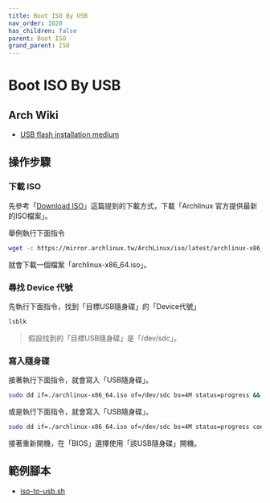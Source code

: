 ```yaml
---
title: Boot ISO By USB
nav_order: 1020
has_children: false
parent: Boot ISO
grand_parent: ISO
---
```



# Boot ISO By USB

## Arch Wiki

* [USB flash installation medium](https://wiki.archlinux.org/title/USB_flash_installation_medium)


## 操作步驟


### 下載 ISO

先參考「[Download ISO](https://samwhelp.github.io/note-about-archlinux/read/core/iso/download-iso.html)」這篇提到的下載方式，下載「Archlinux 官方提供最新的ISO檔案」。

舉例執行下面指令

``` sh
wget -c https://mirror.archlinux.tw/ArchLinux/iso/latest/archlinux-x86_64.iso
```

就會下載一個檔案「archlinux-x86_64.iso」。


### 尋找 Device 代號

先執行下面指令，找到「目標USB隨身碟」的「Device代號」

``` sh
lsblk
```

> 假設找到的「目標USB隨身碟」是「/dev/sdc」。


### 寫入隨身碟


接著執行下面指令，就會寫入「USB隨身碟」。

``` sh
sudo dd if=./archlinux-x86_64.iso of=/dev/sdc bs=4M status=progress && sync
```

或是執行下面指令，就會寫入「USB隨身碟」。

``` sh
sudo dd if=./archlinux-x86_64.iso of=/dev/sdc bs=4M status=progress conv=fsync oflag=direct
```

接著重新開機，在「BIOS」選擇使用「該USB隨身碟」開機。


## 範例腳本

* [iso-to-usb.sh](https://github.com/samwhelp/note-about-grub/blob/gh-pages/_demo/prototype/boot_iso/demo_41_custom/ArchLinux/latest/iso/iso-to-usb.sh)
